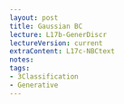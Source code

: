 ```yaml
---
layout: post
title: Gaussian BC 
lecture: L17b-GenerDiscr
lectureVersion: current
extraContent: L17c-NBCtext 
notes:  
tags:
- 3Classification
- Generative
---
```

